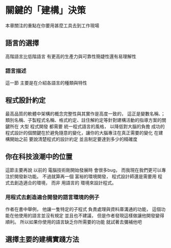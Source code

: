 # 關鍵的「建構」決策
本章關注的重點在你要用甚麼工具去到工作現場
## 語言的選擇
 高階語言比低階語言 有更高的生產力與可靠性簡婕性還有易理解性
 ### 語言描述
 這一節 主要是在介紹各語言的種類與特性
 ## 程式設計約定
 最高品質的軟體中架構的概念完整性與其實作是高度一致的， 這正是變數名稱、；類別名稱、子製程式名稱、格式約定、註住解約定等針對建構活動的指導方案的關鍵所在
 大型 程式開發 都需要 統一程式語言的風格， 以降低對大腦的負擔
 成功的程式設計的個關鍵在於避免隨意的變化，讓你的大腦專注在真正需要的變化
  在建構開始之前 要說清楚程式的設計約定 並且制定要達到多少的精確度
## 你在科技浪潮中的位置
這節主要再說 以前的 電腦技術剛開始發展時 會很多bug， 而我現在我們更可以專注於開發新功能。 不過就算再一個 富裕的環境開發， 程式設計師還是需要用 程式去創造適合的環境， 而非 用語言的 環境來設計程式。
### 用程式去創造適合開發的語言環境的例子
 作者在書中舉例， 他讓一隻特定的子程式 負責處理與資料庫溝通的功能， 這個功能在他使用的語言並沒有規定 並且也不建議， 但是作者發現這樣做讓他開發變得順利。 所以如果你使用的語言缺乏你所需要的功能 就試著去彌補他吧
## 選擇主要的建構實踐方法

<!--stackedit_data:
eyJoaXN0b3J5IjpbLTcyNzc1NDg2MiwzMjg0NDU5MTEsLTEyNz
M0ODE4MTIsMTMyOTAxNDgwNCwtMzExNTA0MTM1LC0xNzY0MjQ2
NTU5LC0xMTAxMTQ2NTE0XX0=
-->